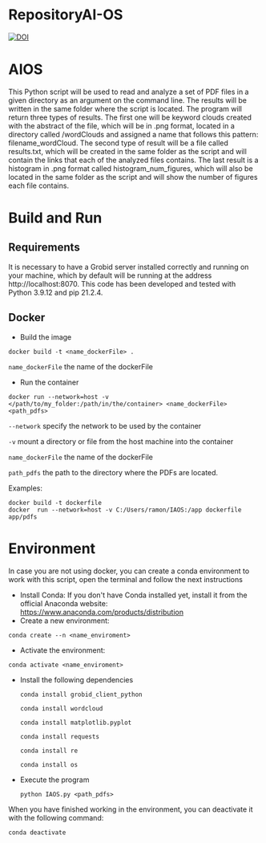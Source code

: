 # RepositoryAI-OS
[![DOI](https://zenodo.org/badge/598190034.svg)](https://zenodo.org/badge/latestdoi/598190034)

# AIOS

This Python script will be used to read and analyze a set of PDF files in a given directory as an argument on the command line. The results will be written in the same folder where the script is located. The program will return three types of results. The first one will be keyword clouds created with the abstract of the file, which will be in .png format, located in a directory called /wordClouds and assigned a name that follows this pattern: filename_wordCloud. The second type of result will be a file called results.txt, which will be created in the same folder as the script and will contain the links that each of the analyzed files contains. The last result is a histogram in .png format called histogram_num_figures, which will also be located in the same folder as the script and will show the number of figures each file contains.

# Build and Run

## Requirements
It is necessary to have a Grobid server installed correctly and running on your machine, which by default will be running at the address http://localhost:8070.
This code has been developed and tested with Python 3.9.12 and pip 21.2.4.

## Docker

- Build the image
```
docker build -t <name_dockerFile> .
```
`name_dockerFile`  the name of the dockerFile 

- Run the container 
```
docker run --network=host -v </path/to/my_folder:/path/in/the/container> <name_dockerFile> <path_pdfs>
```
`--network` specify the network to be used by the container

`-v` mount a directory or file from the host machine into the container

`name_dockerFile`  the name of the dockerFile 

`path_pdfs` the path to the directory where the PDFs are located.

Examples: 

```
docker build -t dockerfile
docker  run --network=host -v C:/Users/ramon/IAOS:/app dockerfile app/pdfs
```
# Environment
In case you are not using docker, you can create a conda environment to work with this script, open the terminal and follow the next instructions
- Install Conda: If you don't have Conda installed yet, install it from the official Anaconda website: https://www.anaconda.com/products/distribution
- Create a new environment: 
 ```
 conda create --n <name_enviroment>
 ```
 - Activate the environment: 
 ```
 conda activate <name_enviroment>
  ```
 - Install the following dependencies
   ```
   conda install grobid_client_python
   ```
   ```
   conda install wordcloud
   ```
   ```
   conda install matplotlib.pyplot
   ```
   ```
   conda install requests
   ```
   ```
   conda install re
   ```
   ```
   conda install os
   ```
 - Execute the program
   
   ```
   python IAOS.py <path_pdfs>
   ```

When you have finished working in the environment, you can deactivate it with the following command:
 ```
 conda deactivate 
 ```
